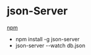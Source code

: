 # json-Server

[npm](https://www.npmjs.com/package/json-server/v/0.16.1)

- npm install -g json-server
- json-server --watch db.json